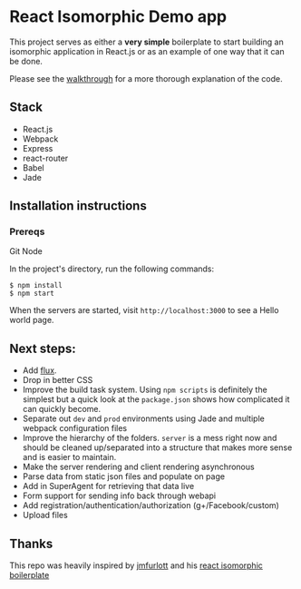# React Isomorphic Demo app

This project serves as either a **very simple** boilerplate to start building an isomorphic application in React.js or as an example of one way that it can be done.

Please see the [walkthrough](http://jmfurlott.com/tutorial-setting-up-a-simple-isomorphic-react-app/) for a more thorough explanation of the code.

## Stack

- React.js
- Webpack
- Express
- react-router
- Babel
- Jade

## Installation instructions

### Prereqs
Git
Node

In the project's directory, run the following commands:

```
$ npm install
$ npm start
```

When the servers are started, visit `http://localhost:3000` to see a Hello world page.

## Next steps:

- Add [flux](https://github.com/facebook/flux).
- Drop in better CSS
- Improve the build task system. Using `npm scripts` is definitely the simplest but a quick look at the `package.json` shows how complicated it can quickly become.
- Separate out `dev` and `prod` environments using Jade and multiple webpack configuration files
- Improve the hierarchy of the folders. `server` is a mess right now and should be cleaned up/separated into a structure that makes more sense and is easier to maintain.
- Make the server rendering and client rendering asynchronous
- Parse data from static json files and populate on page
- Add in SuperAgent for retrieving that data live
- Form support for sending info back through webapi
- Add registration/authentication/authorization (g+/Facebook/custom)
- Upload files

## Thanks

This repo was heavily inspired by [jmfurlott](http://github.com/jmfurlott) and his [react isomorphic boilerplate](https://github.com/jmfurlott/react-isomorphic-boilerplate) 
